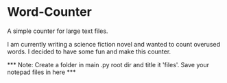# Word-Counter
A simple counter for large text files.

I am currently writing a science fiction novel and wanted to count overused words. I decided to have some fun and make this counter.

*** Note: Create a folder in main .py root dir and title it 'files'. Save your notepad files in here ***
